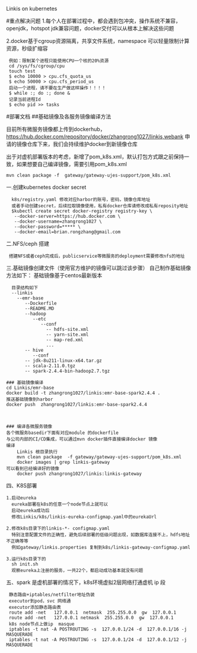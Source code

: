 Linkis on kubernetes

#重点解决问题
1.每个人在部署过程中，都会遇到包冲突，操作系统不兼容，openjdk，hotspot jdk兼容问题，docker交付可以从根本上解决这些问题

2.docker基于cgroup资源隔离，共享文件系统，namespace 可以轻量限制计算资源，秒级扩缩容

     例如：限制某个进程只能使用CPU一个核的20%资源
     cd /sys/fs/cgroup/cpu
     touch test 
     $ echo 10000 > cpu.cfs_quota_us 
     $ echo 50000 > cpu.cfs_period_us
     启动一个进程，请不要在生产做这样操作！！！！  
     $ while :; do :; done &
     记录当前进程Id
     $ echo pid >> tasks

#部署文档
##基础镜像及各服务镜像编译方法

  目前所有微服务镜像都上传到dockerhub，https://hub.docker.com/repository/docker/zhangrong1027/linkis,webank
  申请的镜像仓库下来，我们会持续维护docker到新镜像仓库
  
  出于对虚机部署版本的考虑，新增了pom_k8s.xml，默认打包方式跟之前保持一致，如果想要自己编译镜像，需要引用pom_k8s.xml
  
    mvn clean package -f  gateway/gateway-ujes-support/pom_k8s.xml
  
  一.创建kubernetes  docker secret
  
      k8s/registry.yaml 修改对应harbor的账号，密码，镜像仓库地址
      或者手动创建secret，后续拉取镜像使用，私有docker仓库请修改成私有reposity地址
      $kubectl create secret docker-registry registry-key \
       --docker-server=https://hub.docker.com \
       --docker-username=zhangrong1027 \
       --docker-password=***** \
       --docker-email=brian.rongzhang@gmail.com
  
  二.NFS/ceph 搭建
  
     搭建NFS或者ceph完成后，publicservice等微服务的deployment需要修改nfs的地址
  
  三.基础镜像创建文件（使用官方维护的镜像可以跳过该步骤）
   自己制作基础镜像方法如下：
   基础镜像基于centos最新版本

      目录结构如下 
      --linkis 
        --emr-base
           --Dockerfile
           --README.MD
           --hadoop
              --etc
                 --conf
                   -- hdfs-site.xml
                   -- yarn-site.xml
                   -- map-red.xml
                   ...
           -- hive
              --conf 
           -- jdk-8u211-linux-x64.tar.gz
           -- scala-2.11.0.tgz
           -- spark-2.4.4-bin-hadoop2.7.tgz

    ### 基础镜像编译
    cd Linkis/emr-base
    docker build -t zhangrong1027/linkis:emr-base-spark2.4.4 .
    推送基础镜像到harbor
    docker push  zhangrong1027/linkis:emr-base-spark2.4.4 



    ### 编译各微服务镜像
    各个微服务basedir下面有对应module 的dockerfile
    与公司内部的CI/CD集成，可以通过mvn docker插件直接编译docker 镜像
    编译
        Linkis 根目录执行
        mvn clean package  -f gateway/gateway-ujes-support/pom_k8s.xml
        docker images | grep linkis-gateway
    可以看到已经编译好的镜像
        docker push zhangrong1027/linkis:linkis-gateway   

  四、K8S部署
  
    1.启动eureka
      eureka部署在k8s的任意一个node节点上就可以
      启动eureka成功后
      修改Linkis/k8s/linkis-eureka-configmap.yaml中的eurekaUrl
      
    2.修改k8s目录下的linkis-*- configmap.yaml
      特别注意配置文件的正确性，避免后续部署的低级问题出现，如数据库连接不上，hdfs地址不正确等等
      例如gateway/linkis.properties 复制到k8s/linkis-gateway-configmap.yaml
      
    3.运行k8s目录下的 
      sh init.sh
      观察eureka上注册的服务，一共22个，都启动成功基本就没有问题

   五、spark 是虚机部署的情况下，k8s环境虚拟2层网络打通虚机 ip 段
   
     静态路由+iptables/netfilter地址伪装
     executor到pod，svc 网络通
     executor添加静态路由表
     route add -net   127.0.0.1  netmask  255.255.0.0  gw  127.0.0.1
     route add -net   127.0.0.1 netmask  255.255.0.0  gw  127.0.0.1
     k8s node节点上做ip  masque
     iptables -t nat -A POSTROUTING -s  127.0.0.1/24 -d  127.0.0.1/16 -j MASQUERADE
     iptables -t nat -A POSTROUTING -s  127.0.0.1/24 -d  127.0.0.1/12 -j  MASQUERADE
